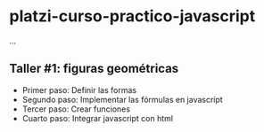 # platzi-curso-practico-javascript

...

## Taller #1: figuras geométricas

- Primer paso: Definir las formas
- Segundo paso: Implementar las fórmulas en javascript 
- Tercer paso: Crear funciones
- Cuarto paso: Integrar javascript con html
